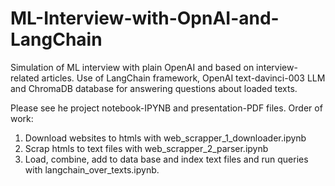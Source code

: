 # ML-Interview-with-OpnAI-and-LangChain
Simulation of ML interview with plain OpenAI and based on interview-related articles. Use of LangChain framework, OpenAI text-davinci-003 LLM and ChromaDB database for answering questions about loaded texts.

Please see he project notebook-IPYNB and presentation-PDF files.
Order of work:
1. Download websites to htmls with web_scrapper_1_downloader.ipynb
2. Scrap htmls to text files with web_scrapper_2_parser.ipynb
3. Load, combine, add to data base and index text files and run queries with langchain_over_texts.ipynb.
